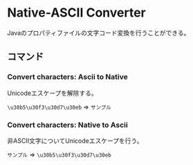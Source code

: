 # Native-ASCII Converter

Javaのプロパティファイルの文字コード変換を行うことができる。

## コマンド

### Convert characters: Ascii to Native

Unicodeエスケープを解除する。

`\u30b5\u30f3\u30d7\u30eb` ⇒ `サンプル`

### Convert characters: Native to Ascii

非ASCII文字についてUnicodeエスケープを行う。

`サンプル` ⇒ `\u30b5\u30f3\u30d7\u30eb`
